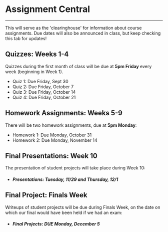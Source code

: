 # Assignment Central
---------------------

This will serve as the 'clearinghouse' for information about course assignments. Due dates will also be announced in class, but keep checking this tab for updates!

## __Quizzes: Weeks 1-4__

Quizzes during the first month of class will be due at __5pm Friday__ every week (beginning in Week 1).

* Quiz 1: Due Friday, Sept 30
* Quiz 2: Due Friday, October 7
* Quiz 3: Due Friday, October 14
* Quiz 4: Due Friday, October 21


## __Homework Assignments: Weeks 5-9__

There will be two homework assignments, due at __5pm Monday__:
* Homework 1: Due Monday, October 31
* Homework 2: Due Monday, November 14


## __Final Presentations: Week 10__

The presentation of student projects will take place during Week 10:

* #### _Presentations: Tuesday, 11/29 and Thursday, 12/1_

## __Final Project: Finals Week__

Writeups of student projects will be due during Finals Week, on the date on which our final would have been held if we had an exam:

* #### _Final Projects: DUE Monday, December 5_
